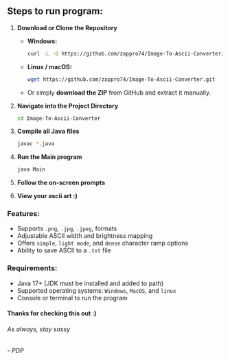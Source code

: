 ## Steps to run program:

1. **Download or Clone the Repository**
   * **Windows:**
     ```bash
     curl -L -O https://github.com/zappro74/Image-To-Ascii-Converter.git
     ```
   * **Linux / macOS:**
     ```bash
     wget https://github.com/zappro74/Image-To-Ascii-Converter.git
     ```
   * Or simply **download the ZIP** from GitHub and extract it manually.

2. **Navigate into the Project Directory**
   ```bash
   cd Image-To-Ascii-Converter
   ```
3. **Compile all Java files**
   ```bash
   javac *.java
   ```
4. **Run the Main program**
   ```bash
   java Main
   ```
5. **Follow the on-screen prompts**
6. **View your ascii art :)**

### Features:

* Supports ```.png```, ```.jpg```, ```.jpeg```, formats
* Adjustable ASCII width and brightness mapping
* Offers ```simple```, ```light mode```, and ```dense``` character ramp options
* Ability to save ASCII to a ```.txt``` file

### Requirements:

* Java 17+ (JDK must be installed and added to path)
* Supported operating systems: ```Windows```, ```MacOS```, and ```linux```
* Console or terminal to run the program

#### Thanks for checking this out :)
###### As always, stay sassy
###### - PDP
